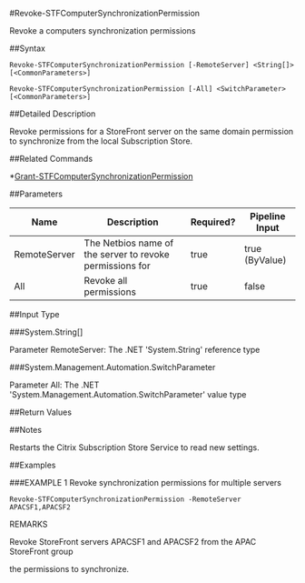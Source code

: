 #Revoke-STFComputerSynchronizationPermission
Revoke a computers synchronization permissions
##Syntax
```Revoke-STFComputerSynchronizationPermission [-RemoteServer] <String[]> [<CommonParameters>]
Revoke-STFComputerSynchronizationPermission [-All] <SwitchParameter> [<CommonParameters>]
```
##Detailed Description
Revoke permissions for a StoreFront server on the same domain permission to synchronize from the local Subscription Store.
##Related Commands
*[Grant-STFComputerSynchronizationPermission](Grant-STFComputerSynchronizationPermission)
##Parameters
|Name|Description|Required?|Pipeline Input||--|--|--|--||RemoteServer|The Netbios name of the server to revoke permissions for|true|true (ByValue)||All|Revoke all permissions|true|false|##Input Type
###System.String[]
Parameter RemoteServer: The .NET 'System.String' reference type
###System.Management.Automation.SwitchParameter
Parameter All: The .NET 'System.Management.Automation.SwitchParameter' value type
##Return Values
##Notes
Restarts the Citrix Subscription Store Service to read new settings.
##Examples
###EXAMPLE 1 Revoke synchronization permissions for multiple servers
```Revoke-STFComputerSynchronizationPermission -RemoteServer APACSF1,APACSF2
```
REMARKS
Revoke StoreFront servers APACSF1 and APACSF2 from the APAC StoreFront group
the permissions to synchronize.

